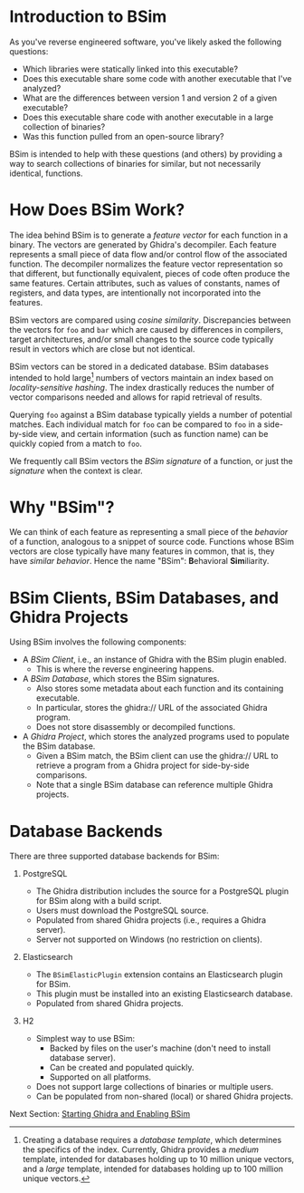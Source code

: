 # Introduction to BSim 

As you've reverse engineered software, you've likely asked the following questions:

- Which libraries were statically linked into this executable?
- Does this executable share some code with another executable that I've analyzed?
- What are the differences between version 1 and version 2 of a given executable?
- Does this executable share code with another executable in a large collection of binaries?
- Was this function pulled from an open-source library?

BSim is intended to help with these questions (and others) by providing a way to search collections of binaries for similar, but not necessarily identical, functions.  

# How Does BSim Work?

The idea behind BSim is to generate a *feature vector* for each function in a binary. 
The vectors are generated by Ghidra's decompiler. 
Each feature represents a small piece of data flow and/or control flow of the associated function.
The decompiler normalizes the feature vector representation so that different, but functionally equivalent, pieces of code often produce the same features.
Certain attributes, such as values of constants, names of registers, and data types, are intentionally not incorporated into the features. 

BSim vectors are compared using *cosine similarity*.
Discrepancies between the vectors for ``foo`` and ``bar`` which are caused by differences in compilers, target architectures, and/or small changes to the source code typically result in vectors which are close but not identical.  

BSim vectors can be stored in a dedicated database.
BSim databases intended to hold large[^1] numbers of vectors maintain an index based on *locality-sensitive hashing*. 
The index drastically reduces the number of vector comparisons needed and allows for rapid retrieval of results.

[^1]: Creating a database requires a *database template*, which determines the specifics of the index. Currently, Ghidra provides a *medium* template, intended for databases holding up to 10 million unique vectors, and a *large* template, intended for databases holding up to 100 million unique vectors.

Querying ``foo`` against a BSim database typically yields a number of potential matches.
Each individual match for ``foo`` can be compared to `foo` in a side-by-side view, and certain information (such as function name) can be quickly copied from a match to ``foo``. 

We frequently call BSim vectors the *BSim signature* of a function, or just the *signature* when the context is clear.

# Why "BSim"?

We can think of each feature as representing a small piece of the *behavior* of a function, analogous to a snippet of source code.
Functions whose BSim vectors are close typically have many features in common, that is, they have *similar behavior*.
Hence the name "BSim": **B**ehavioral **Sim**iliarity.

# BSim Clients, BSim Databases, and Ghidra Projects

Using BSim involves the following components:

- A *BSim Client*, i.e., an instance of Ghidra with the BSim plugin enabled.
    - This is where the reverse engineering happens.
- A *BSim Database*, which stores the BSim signatures.
    - Also stores some metadata about each function and its containing executable.
    - In particular, stores the ghidra:// URL of the associated Ghidra program.
    - Does not store disassembly or decompiled functions.
- A *Ghidra Project*, which stores the analyzed programs used to populate the BSim database.
    - Given a BSim match, the BSim client can use the ghidra:// URL to retrieve a program from a Ghidra project for side-by-side comparisons.
    - Note that a single BSim database can reference multiple Ghidra projects. 
        
# Database Backends

There are three supported database backends for BSim:

1. PostgreSQL
 
    - The Ghidra distribution includes the source for a PostgreSQL plugin for BSim along with a 
    build script.
    - Users must download the PostgreSQL source.
    - Populated from shared Ghidra projects (i.e., requires a Ghidra server).
    - Server not supported on Windows (no restriction on clients).

2. Elasticsearch

    - The ``BSimElasticPlugin`` extension contains an Elasticsearch plugin for BSim.
    - This plugin must be installed into an existing Elasticsearch database. 
    - Populated from shared Ghidra projects.

3. H2 

    - Simplest way to use BSim:
        - Backed by files on the user's machine (don't need to install database server).  
        - Can be created and populated quickly.
        - Supported on all platforms.
    - Does not support large collections of binaries or multiple users.
    - Can be populated from non-shared (local) or shared Ghidra projects.
    
 Next Section: [Starting Ghidra and Enabling BSim](BSimTutorial_Enabling.md)
 







